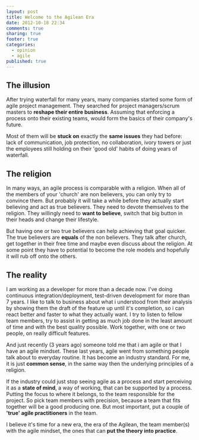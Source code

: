 ```yaml
---
layout: post
title: Welcome to the Agilean Era
date: 2012-10-18 22:34
comments: true
sharing: true
footer: true
categories:
  - opinion
  - agile
published: true
---
```


## The illusion

After trying waterfall for many years, many companies started some form of agile project management. They searched for project managers/scrum masters to **reshape their entire business**. Assuming that enforcing a process onto their existing teams, would form the basics of their company's future.

Most of them will be **stuck on** exactly the **same issues** they had before: lack of communication, job protection, no collaboration, ivory towers or just the employees still holding on their 'good old' habits of doing years of waterfall.

## The religion

In many ways, an agile process is comparable with a religion. When all of the members of your 'church' are non believers, you can only try to convince them. But probably it will take a while before they actually start believing and act as true believers. They need to devote themselves to the religion. They willingly need to **want to believe**, switch that big button in their heads and change their lifestyle.

But having one or two true believers can help achieving that goal quicker. The true believers are **equals** of the non believers. They talk after church, get together in their free time and maybe even discuss about the religion. At some point they have to potential to become the role models and hopefully it will rub off onto the others.

## The reality

I am working as a developer for more than a decade now. I've doing continuous integration/deployment, test-driven development for more than 7 years. I like to talk to business about what i understood from their analysis by showing them the draft of the feature up until it's completion, so i can react better and faster to what they actually want. I try to listen to fellow team members, try to assist in getting as much job done in the least amount of time and with the best quality possible. Work together, with one or two people, on really difficult features.

And just recently (3 years ago) someone told me that i am agile or that I have an agile mindset. These last years, agile went from something people talk about to everyday routine. It has become an industry standard. For me, it is just **common sense**, in the same way then the underlying principles of a religion.

If the industry could just stop seeing agile as a process and start perceiving it as a **state of mind**, a way of working, that can be supported by a process. Putting the focus to where it belongs, to the team responsible for the project. So pick team members with precision, because a team that fits together will be a good producing one. But most important, put a couple of **'true' agile practitioners** in the team.

I believe it's time for a new era, the era of the Agilean, the team member(s) with the agile mindset, the ones that can **put the theory into practice**.
